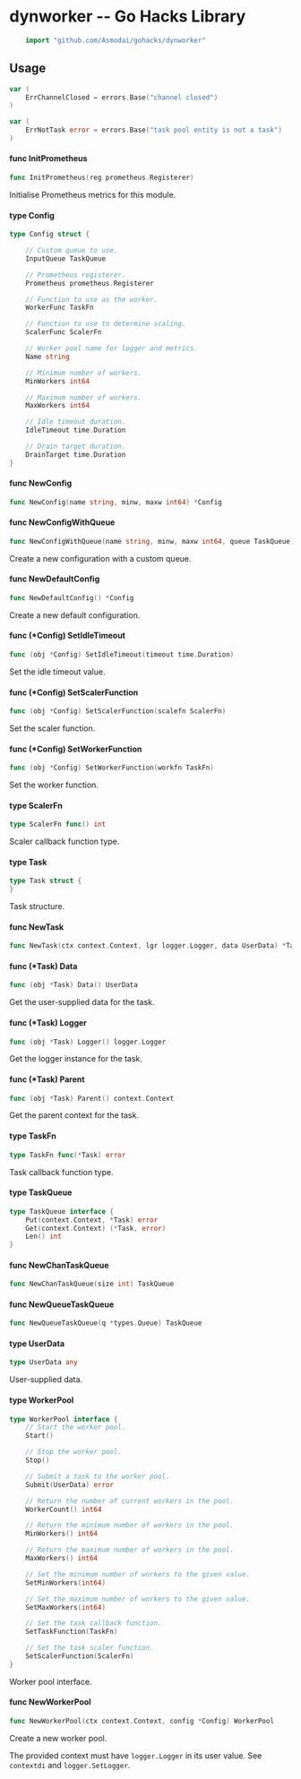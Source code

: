 <!-- -*- Mode: gfm; auto-fill: t; fill-column: 78; -*- -->

# dynworker -- Go Hacks Library

```go
    import "github.com/Asmodai/gohacks/dynworker"
```

## Usage

```go
var (
	ErrChannelClosed = errors.Base("channel closed")
)
```

```go
var (
	ErrNotTask error = errors.Base("task pool entity is not a task")
)
```

#### func  InitPrometheus

```go
func InitPrometheus(reg prometheus.Registerer)
```
Initialise Prometheus metrics for this module.

#### type Config

```go
type Config struct {

	// Custom queue to use.
	InputQueue TaskQueue

	// Prometheus registerer.
	Prometheus prometheus.Registerer

	// Function to use as the worker.
	WorkerFunc TaskFn

	// Function to use to determine scaling.
	ScalerFunc ScalerFn

	// Worker pool name for logger and metrics.
	Name string

	// Minimum number of workers.
	MinWorkers int64

	// Maximum number of workers.
	MaxWorkers int64

	// Idle timeout duration.
	IdleTimeout time.Duration

	// Drain target duration.
	DrainTarget time.Duration
}
```


#### func  NewConfig

```go
func NewConfig(name string, minw, maxw int64) *Config
```

#### func  NewConfigWithQueue

```go
func NewConfigWithQueue(name string, minw, maxw int64, queue TaskQueue) *Config
```
Create a new configuration with a custom queue.

#### func  NewDefaultConfig

```go
func NewDefaultConfig() *Config
```
Create a new default configuration.

#### func (*Config) SetIdleTimeout

```go
func (obj *Config) SetIdleTimeout(timeout time.Duration)
```
Set the idle timeout value.

#### func (*Config) SetScalerFunction

```go
func (obj *Config) SetScalerFunction(scalefn ScalerFn)
```
Set the scaler function.

#### func (*Config) SetWorkerFunction

```go
func (obj *Config) SetWorkerFunction(workfn TaskFn)
```
Set the worker function.

#### type ScalerFn

```go
type ScalerFn func() int
```

Scaler callback function type.

#### type Task

```go
type Task struct {
}
```

Task structure.

#### func  NewTask

```go
func NewTask(ctx context.Context, lgr logger.Logger, data UserData) *Task
```

#### func (*Task) Data

```go
func (obj *Task) Data() UserData
```
Get the user-supplied data for the task.

#### func (*Task) Logger

```go
func (obj *Task) Logger() logger.Logger
```
Get the logger instance for the task.

#### func (*Task) Parent

```go
func (obj *Task) Parent() context.Context
```
Get the parent context for the task.

#### type TaskFn

```go
type TaskFn func(*Task) error
```

Task callback function type.

#### type TaskQueue

```go
type TaskQueue interface {
	Put(context.Context, *Task) error
	Get(context.Context) (*Task, error)
	Len() int
}
```


#### func  NewChanTaskQueue

```go
func NewChanTaskQueue(size int) TaskQueue
```

#### func  NewQueueTaskQueue

```go
func NewQueueTaskQueue(q *types.Queue) TaskQueue
```

#### type UserData

```go
type UserData any
```

User-supplied data.

#### type WorkerPool

```go
type WorkerPool interface {
	// Start the worker pool.
	Start()

	// Stop the worker pool.
	Stop()

	// Submit a task to the worker pool.
	Submit(UserData) error

	// Return the number of current workers in the pool.
	WorkerCount() int64

	// Return the minimum number of workers in the pool.
	MinWorkers() int64

	// Return the maximum number of workers in the pool.
	MaxWorkers() int64

	// Set the minimum number of workers to the given value.
	SetMinWorkers(int64)

	// Set the maximum number of workers to the given value.
	SetMaxWorkers(int64)

	// Set the task callback function.
	SetTaskFunction(TaskFn)

	// Set the task scaler function.
	SetScalerFunction(ScalerFn)
}
```

Worker pool interface.

#### func  NewWorkerPool

```go
func NewWorkerPool(ctx context.Context, config *Config) WorkerPool
```
Create a new worker pool.

The provided context must have `logger.Logger` in its user value. See
`contextdi` and `logger.SetLogger`.
